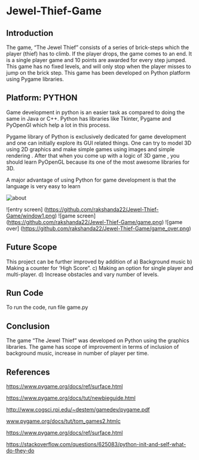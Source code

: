 # Jewel-Thief-Game

## Introduction 
The game, “The Jewel Thief” consists of a series of brick-steps which the player (thief) has to climb. If the player drops, the game comes to an end. It is a single player game and 10 points are awarded for every step jumped.
This game has no fixed levels, and will only stop when the player misses to jump on the brick step.
This game has been developed on Python platform using Pygame libraries.

## Platform: PYTHON

Game development in python is an easier task as compared to doing the same in Java or C++. Python has libraries like Tkinter, Pygame and PyOpenGl which help a lot in this process. 

Pygame library of Python is exclusively dedicated for game development and one  can initially explore its GUI related things. One can try to model 3D using 2D graphics and make simple games using images and simple rendering . After that when you come up with a logic of 3D game , you should learn PyOpenGL because its one of the most awesome libraries for 3D. 

A major advantage of using Python for game development is that the language is very easy to learn 

![about](https://github.com/rakshanda22/Jewel-Thief-Game/about.png)


![entry screen] (https://github.com/rakshanda22/Jewel-Thief-Game/window1.png)
![game screen] (https://github.com/rakshanda22/Jewel-Thief-Game/game.png)
![game over] (https://github.com/rakshanda22/Jewel-Thief-Game/game_over.png)

## Future Scope
This project can be further improved by addition of 
a)	Background music
b)	Making a counter for ‘High Score”.
c)	Making an option for single player and multi-player.
d)	Increase obstacles and vary number of levels.

## Run Code
To run the code, run file game.py

## Conclusion

The game “The Jewel Thief” was developed on Python using the graphics libraries.
The game has scope of improvement in terms of inclusion of background music, increase in number of player per time. 

## References

https://www.pygame.org/docs/ref/surface.html

https://www.pygame.org/docs/tut/newbieguide.html

http://www.cogsci.rpi.edu/~destem/gamedev/pygame.pdf

www.pygame.org/docs/tut/tom_games2.htmlc

https://www.pygame.org/docs/ref/surface.html

https://stackoverflow.com/questions/625083/python-init-and-self-what-do-they-do



